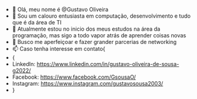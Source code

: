 - 👋 Olá, meu nome é  @Gustavo Oliveira
- 👀 Sou um calouro entusiasta em computação, desenvolvimento e tudo que é da área de TI
- 🌱 Atualmente estou no inicio dos meus estudos na área da programação, mas sigo a todo vapor atrás de aprender coisas novas
- 💞️ Busco me aperfeiçoar e fazer grander parcerias de networking
- 📫 Caso tenha interesse em contato{
- {
-   LinkedIn: https://www.linkedin.com/in/gustavo-oliveira-de-sousa-g2022/
-   Facebook: https://www.facebook.com/GsousaO/
-   Instagram: https://www.instagram.com/gustavosousa2003/
-   }

<!---
GustavoOliveiraSousa/GustavoOliveiraSousa is a ✨ special ✨ repository because its `README.md` (this file) appears on your GitHub profile.
You can click the Preview link to take a look at your changes.
--->
